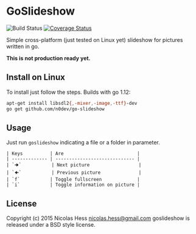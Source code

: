 # GoSlideshow

![Build Status](https://travis-ci.org/n0dev/GoSlideshow.svg?branch=master)
[![Coverage Status](https://coveralls.io/repos/n0dev/GoSlideshow/badge.svg?branch=master&service=github)](https://coveralls.io/github/n0dev/GoSlideshow?branch=master)

Simple cross-platform (just tested on Linux yet) slideshow for pictures written in go.

**This is not production ready yet.**

## Install on Linux

To install just follow the steps. Builds with go 1.12:

```bash
apt-get install libsdl2{,-mixer,-image,-ttf}-dev
go get github.com/n0dev/go-slideshow
```

## Usage

Just run `goslideshow` indicating a file or a folder in parameter.

```text
| Keys          | Are                           |
| ------------- | ----------------------------- |
| `🠊`           | Next picture                  |
| `🠈`           | Previous picture              |
| `f`           | Toggle fullscreen             |
| `i`           | Toggle information on picture |
```

## License

Copyright (c) 2015 Nicolas Hess nicolas.hess@gmail.com goslideshow is released under a BSD style license.
